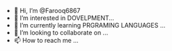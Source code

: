 - 👋 Hi, I’m @Farooq6867
- 👀 I’m interested in DOVELPMENT...
- 🌱 I’m currently learning PRGRAMING LANGUAGES ...
- 💞️ I’m looking to collaborate on ...
- 📫 How to reach me ...

<!---
Farooq6867/Farooq6867 is a ✨ special ✨ repository because its `README.md` (this file) appears on your GitHub profile.
You can click the Preview link to take a look at your changes.
--->
